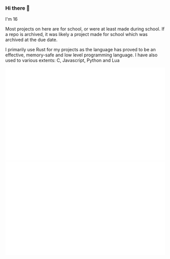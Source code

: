 ### Hi there 👋
I'm 16

Most projects on here are for school, or were at least made during school. If a repo is archived, it was likely a project made for school which was archived at the due date.

I primarily use Rust for my projects as the language has proved to be an effective, memory-safe and low level programming language. I have also used to various extents: C, Javascript, Python and Lua


![](https://raw.githubusercontent.com/logancammish/github-stats/master/generated/overview.svg#gh-dark-mode-only)
![](https://raw.githubusercontent.com/logancammish/github-stats/master/generated/languages.svg#gh-dark-mode-only)
